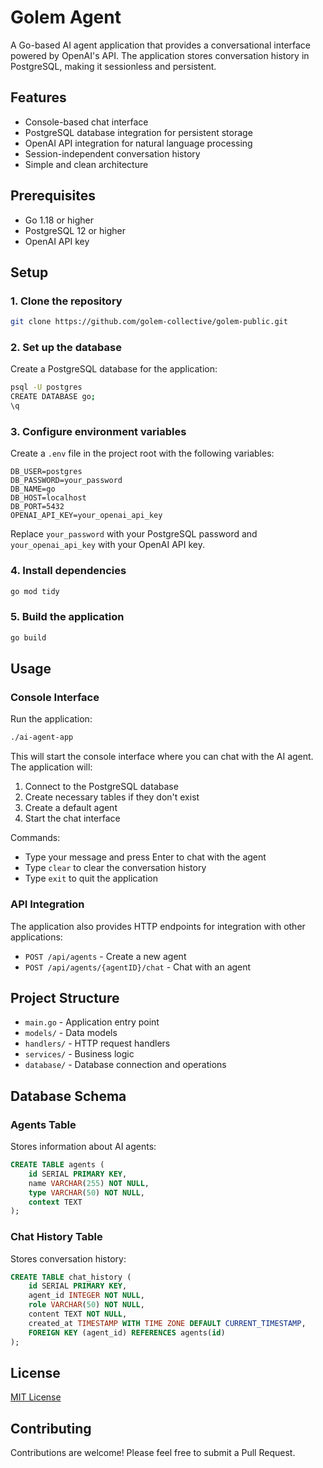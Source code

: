 # Golem Agent

A Go-based AI agent application that provides a conversational interface powered by OpenAI's API. The application stores conversation history in PostgreSQL, making it sessionless and persistent.

## Features

- Console-based chat interface
- PostgreSQL database integration for persistent storage
- OpenAI API integration for natural language processing
- Session-independent conversation history
- Simple and clean architecture

## Prerequisites

- Go 1.18 or higher
- PostgreSQL 12 or higher
- OpenAI API key

## Setup

### 1. Clone the repository

```bash
git clone https://github.com/golem-collective/golem-public.git
```

### 2. Set up the database

Create a PostgreSQL database for the application:

```bash
psql -U postgres
CREATE DATABASE go;
\q
```

### 3. Configure environment variables

Create a `.env` file in the project root with the following variables:

```
DB_USER=postgres
DB_PASSWORD=your_password
DB_NAME=go
DB_HOST=localhost
DB_PORT=5432
OPENAI_API_KEY=your_openai_api_key
```

Replace `your_password` with your PostgreSQL password and `your_openai_api_key` with your OpenAI API key.

### 4. Install dependencies

```bash
go mod tidy
```

### 5. Build the application

```bash
go build
```

## Usage

### Console Interface

Run the application:

```bash
./ai-agent-app
```

This will start the console interface where you can chat with the AI agent. The application will:

1. Connect to the PostgreSQL database
2. Create necessary tables if they don't exist
3. Create a default agent
4. Start the chat interface

Commands:
- Type your message and press Enter to chat with the agent
- Type `clear` to clear the conversation history
- Type `exit` to quit the application

### API Integration

The application also provides HTTP endpoints for integration with other applications:

- `POST /api/agents` - Create a new agent
- `POST /api/agents/{agentID}/chat` - Chat with an agent

## Project Structure

- `main.go` - Application entry point
- `models/` - Data models
- `handlers/` - HTTP request handlers
- `services/` - Business logic
- `database/` - Database connection and operations

## Database Schema

### Agents Table

Stores information about AI agents:

```sql
CREATE TABLE agents (
    id SERIAL PRIMARY KEY,
    name VARCHAR(255) NOT NULL,
    type VARCHAR(50) NOT NULL,
    context TEXT
);
```

### Chat History Table

Stores conversation history:

```sql
CREATE TABLE chat_history (
    id SERIAL PRIMARY KEY,
    agent_id INTEGER NOT NULL,
    role VARCHAR(50) NOT NULL,
    content TEXT NOT NULL,
    created_at TIMESTAMP WITH TIME ZONE DEFAULT CURRENT_TIMESTAMP,
    FOREIGN KEY (agent_id) REFERENCES agents(id)
);
```

## License

[MIT License](LICENSE)

## Contributing

Contributions are welcome! Please feel free to submit a Pull Request. 
